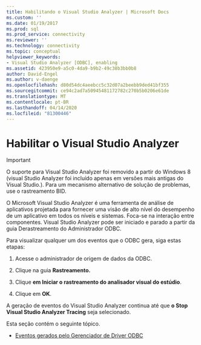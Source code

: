 ```yaml
---
title: Habilitando o Visual Studio Analyzer | Microsoft Docs
ms.custom: ''
ms.date: 01/19/2017
ms.prod: sql
ms.prod_service: connectivity
ms.reviewer: ''
ms.technology: connectivity
ms.topic: conceptual
helpviewer_keywords:
- Visual Studio Analyzer [ODBC], enabling
ms.assetid: 423950e9-a5c0-4da9-b9b2-49c38b3bb0b8
author: David-Engel
ms.author: v-daenge
ms.openlocfilehash: d80d54dc4aeebcc5c32d07a2beebb9ded41bf355
ms.sourcegitcommit: ce94c2ad7a50945481172782c270b5b0206e61de
ms.translationtype: MT
ms.contentlocale: pt-BR
ms.lasthandoff: 04/14/2020
ms.locfileid: "81300446"
---
```

# <a name="enabling-visual-studio-analyzer"></a>Habilitar o Visual Studio Analyzer
> [!IMPORTANT]  
>  O suporte para Visual Studio Analyzer foi removido a partir do Windows 8 (visual Studio Analyzer foi incluído apenas em versões mais antigas do Visual Studio.). Para um mecanismo alternativo de solução de problemas, use o rastreamento BID.  
  
 O Microsoft Visual Studio Analyzer é uma ferramenta de análise de aplicativos projetada para fornecer uma visão de alto nível do desempenho de um aplicativo em todos os níveis e sistemas. Foca-se na interação entre componentes. Visual Studio Analyzer pode ser iniciado e parado a partir da guia Derastreamento do Administrador ODBC.  
  
 Para visualizar qualquer um dos eventos que o ODBC gera, siga estas etapas:  
  
1.  Acesse o administrador de origem de dados da ODBC.  
  
2.  Clique na guia **Rastreamento.**  
  
3.  Clique **em Iniciar o rastreamento do analisador visual do estúdio**.  
  
4.  Clique em **OK**.  
  
 A geração de eventos do Visual Studio Analyzer continua até que **o Stop Visual Studio Analyzer Tracing** seja selecionado.  
  
 Esta seção contém o seguinte tópico.  
  
-   [Eventos gerados pelo Gerenciador de Driver ODBC](../../../odbc/reference/develop-app/events-generated-by-the-odbc-driver-manager.md)
